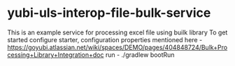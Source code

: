 # yubi-uls-interop-file-bulk-service

This is an example service for processing excel file using builk library
To get started configure starter, configuration properties mentioned here - https://goyubi.atlassian.net/wiki/spaces/DEMO/pages/404848724/Bulk+Processing+Library+Integration+doc
run - ./gradlew bootRun
